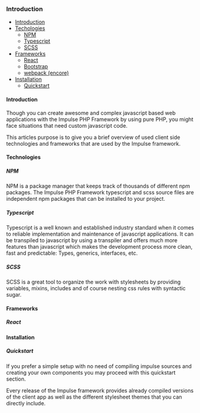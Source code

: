 <h3 class="doc-title">Introduction</h3>

- [Introduction](#introduction)
- [Techologies](#technologies)
    - [NPM](#npm)
	- [Typescript](#typescript)
    - [SCSS](#scss)
- [Frameworks](#frameworks)
	- [React](#react)
    - [Bootstrap](#bootstrap)
    - [webpack (encore)](#webpack)
- [Installation](#installation)
	- [Quickstart](#quickstart)
    

<h4><a id="introduction">Introduction</a></h4>
Though you can create awesome and complex javascript based web applications with the Impulse PHP Framework by using pure PHP, you might face situations that need custom javascript code.

This articles purpose is to give you a brief overview of used client side technologies and frameworks that are used by the Impulse framework.

<h4><a id="technologies">Technologies</a></h4>

<h5><a id="npm"></a>NPM</h5>
NPM is a package manager that keeps track of thousands of different npm packages. The Impulse PHP Framework typescript and scss source files are independent npm packages that can be installed to your project.

<h5><a id="typescript">Typescript</a></h5>
Typescript is a well known and established industry standard when it comes to reliable implementation and maintenance of javascript applications. It can be transpiled to javascript by using a transpiler and offers much more features than javascript which makes the development process more clean, fast and predictable: Types, generics, interfaces, etc.

<h5><a id="scss">SCSS</a></h5>
SCSS is a great tool to organize the work with stylesheets by providing variables, mixins, includes and of course nesting css rules with syntactic sugar.

<h4><a id="frameworks">Frameworks</a></h4>

<h5><a id="react">React</a></h5>

<h4><a id="installation">Installation</a></h4>

<h5><a id="quickstart">Quickstart</a></h5>
If you prefer a simple setup with no need of compiling impulse sources and creating your own components you may proceed with this quickstart section.

Every release of the Impulse framework provides already compiled versions of the client app as well as the different stylesheet themes that you can directly include.